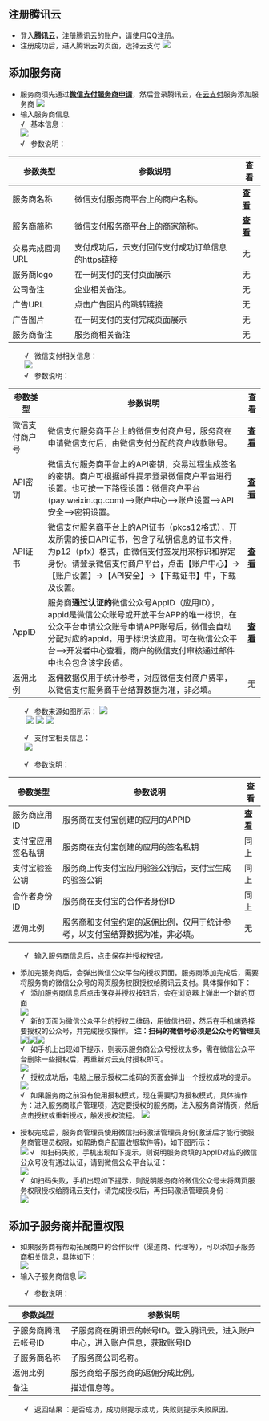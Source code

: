 ## 注册腾讯云
- 登入[**腾讯云**](https://www.qcloud.com)，注册腾讯云的账户，请使用QQ注册。 
- 注册成功后，进入腾讯云的页面，选择云支付
![](https://mc.qcloudimg.com/static/img/9968fbdde34ec7483a4cc2563b01fa95/image.png)
## 添加服务商
- 服务商须先通过[**微信支付服务商申请**](https://pay.weixin.qq.com)，然后登录腾讯云，在[云支付](https://console.qcloud.com/cpay)服务添加服务商
![](https://mc.qcloudimg.com/static/img/bc93b47c34cc1b0007404fb279ed34d1/image.png)
- 输入服务商信息    
&radic;&nbsp;&nbsp;&nbsp;基本信息：  
![](https://mc.qcloudimg.com/static/img/c8c446df2ed973cc9092fc23820b7ac0/image.png)   
&radic;&nbsp;&nbsp;&nbsp;参数说明：   

| 参数类型 | 参数说明 | 查看 |
|---------|---------|---------|
| 服务商名称 | 微信支付服务商平台上的商户名称。 |  [**查看**](https://pay.weixin.qq.com/index.php/core/account/info) |
| 服务商简称 | 微信支付服务商平台上的商家简称。 |  [**查看**](https://pay.weixin.qq.com/index.php/core/account/info) |
| 交易完成回调URL | 支付成功后，云支付回传支付成功订单信息的https链接 | 无 |
| 服务商logo | 在一码支付的支付页面展示 | 无 |
| 公司备注 | 企业相关备注。 | 无 |
| 广告URL | 点击广告图片的跳转链接 | 无 |
| 广告图片 | 在一码支付的支付完成页面展示 | 无 |
| 服务商备注 | 服务商相关备注 | 无 |         

&nbsp;&nbsp;&nbsp;&nbsp;&nbsp;&nbsp;&nbsp;&nbsp;&radic;&nbsp;&nbsp;&nbsp;微信支付相关信息：    
&nbsp;&nbsp;&nbsp;&nbsp;&nbsp;&nbsp;&nbsp;&nbsp;![](https://mc.qcloudimg.com/static/img/8fecda1614bd6705bb66d21bda173128/image.png)    
&nbsp;&nbsp;&nbsp;&nbsp;&nbsp;&nbsp;&nbsp;&nbsp;&radic;&nbsp;&nbsp;&nbsp;参数说明： 

| 参数类型 | 参数说明 | 查看 |
|---------|---------|---------|
| 微信支付商户号 | 微信支付服务商平台上的微信支付商户号，服务商在申请微信支付后，由微信支付分配的商户收款账号。 |  [**查看**](https://pay.weixin.qq.com/index.php/core/account/info) |
| API密钥 | 微信支付服务商平台上的API密钥，交易过程生成签名的密钥。商户可根据邮件提示登录微信商户平台进行设置。也可按一下路径设置：微信商户平台(pay.weixin.qq.com)-->账户中心-->账户设置-->API安全-->密钥设置。 |  [**查看**](https://pay.weixin.qq.com/index.php/core/cert/api_cert) |
| API证书 | 微信支付服务商平台上的API证书（pkcs12格式），开发所需的接口API证书，包含了私钥信息的证书文件，为p12（pfx）格式，由微信支付签发用来标识和界定身份。请登录微信支付商户平台，点击【账户中心】->【账户设置】->【API安全】->【下载证书】中，下载及设置。 | [**查看**](https://pay.weixin.qq.com/index.php/core/cert/api_cert) | 
|AppID|服务商**通过认证的**微信公众号AppID（应用ID），appid是微信公众账号或开放平台APP的唯一标识，在公众平台申请公众账号申请APP账号后，微信会自动分配对应的appid，用于标识该应用。可在微信公众平台-->开发者中心查看，商户的微信支付审核通过邮件中也会包含该字段值。|[**查看**](https://mp.weixin.qq.com)|
| 返佣比例 | 返佣数据仅用于统计参考，对应微信支付商户费率，以微信支付服务商平台结算数据为准，非必填。 | 无 |

&nbsp;&nbsp;&nbsp;&nbsp;&nbsp;&nbsp;&nbsp;&nbsp;&radic;&nbsp;&nbsp;&nbsp;参数来源如图所示：
![](https://mc.qcloudimg.com/static/img/05cccdf743c82440e284d953bdebd312/image.png)    
&nbsp;&nbsp;&nbsp;&nbsp;&nbsp;&nbsp;&nbsp;&nbsp;&nbsp;![](https://mc.qcloudimg.com/static/img/3f3260669294f8a1ed371a0dd8b81753/image.png) 
![](https://mc.qcloudimg.com/static/img/27ee2106acff0ad1246f674ee3717a8a/image.png)
![](https://mc.qcloudimg.com/static/img/5550863d5d7b924a90def5995f0c8563/image.png)        

&nbsp;&nbsp;&nbsp;&nbsp;&nbsp;&nbsp;&nbsp;&nbsp;&radic;&nbsp;&nbsp;&nbsp;支付宝相关信息：    
&nbsp;&nbsp;&nbsp;&nbsp;&nbsp;&nbsp;&nbsp;&nbsp;![](https://mc.qcloudimg.com/static/img/c3515314ab4bb211688eb234214c496d/image.png)   
 
&nbsp;&nbsp;&nbsp;&nbsp;&nbsp;&nbsp;&nbsp;&nbsp;&radic;&nbsp;&nbsp;&nbsp;参数说明：   
 
| 参数类型 | 参数说明 | 查看 |
|---------|---------|---------|
| 服务商应用ID | 服务商在支付宝创建的应用的APPID | [**查看**](https://mc.qcloudimg.com/static/archive/3e16c725a4935fc3e8f6c1cefd9c3c2e/archive.docx) |
| 支付宝应用签名私钥 | 服务商在支付宝创建的应用的签名私钥 | 同上 |
| 支付宝验签公钥 | 服务商上传支付宝应用验签公钥后，支付宝生成的验签公钥 | 同上 |
| 合作者身份ID | 服务商在支付宝的合作者身份ID | 同上 |
| 返佣比例 | 服务商和支付宝约定的返佣比例，仅用于统计参考，以支付宝结算数据为准，非必填。| 无 |         

&nbsp;&nbsp;&nbsp;&nbsp;&nbsp;&nbsp;&nbsp;&nbsp;&radic;&nbsp;&nbsp;&nbsp;输入服务商信息后，点击保存并授权按钮。  

- 添加完服务商后，会弹出微信公众平台的授权页面。服务商添加完成后，需要将服务商的微信公众号的网页服务权限授权给腾讯云支付。具体操作如下：   
&radic;&nbsp;&nbsp;&nbsp;添加服务商信息后点击保存并授权按钮后，会在浏览器上弹出一个新的页面   
![](https://mc.qcloudimg.com/static/img/5ffa346aca9b94a3c042d8526045f7f9/image.png)  
&radic;&nbsp;&nbsp;&nbsp;新的页面为微信公众平台的授权二维码，用微信扫码，然后在手机端选择要授权的公众号，并完成授权操作。 **注：扫码的微信号必须是公众号的管理员**  
![](https://mc.qcloudimg.com/static/img/b545b7f2cb9dd5897d5b3b58a2bfca46/image.jpg)![](https://mc.qcloudimg.com/static/img/214885a647faa2c0bfdccc7902364844/image.jpg)![](https://mc.qcloudimg.com/static/img/f6bccf7cbf7e27b8cee7cfe1f29e73af/image.jpg)   
&radic;&nbsp;&nbsp;&nbsp;如手机上出现如下提示，则表示服务商公众号授权太多，需在微信公众平台删除一些授权后，再重新对云支付授权即可。  
![](https://mc.qcloudimg.com/static/img/6a5adb62a51dddc00bb29a8d7cb65117/image.png)   
&radic;&nbsp;&nbsp;&nbsp;授权成功后，电脑上展示授权二维码的页面会弹出一个授权成功的提示。  
![](https://mc.qcloudimg.com/static/img/29fff384deb47ea22728fcde42870f32/image.png)    
&radic;&nbsp;&nbsp;&nbsp;如果服务商之前没有使用授权模式，现在需要切为授权模式，具体操作为：进入服务商账户管理项，选定要授权的服务商，进入服务商详情页，然后点击授权或重新授权，触发授权流程。
![](https://mc.qcloudimg.com/static/img/b3a6f41b36c1e65b55e992fc2abb320f/image.png)

- 授权完成后，服务商管理员使用微信扫码激活管理员身份(激活后才能行驶服务商管理员权限，如帮助商户配置收银软件等)，如下图所示：  
 ![](https://mc.qcloudimg.com/static/img/5ae3fab4f723d944688f4fa85e30a93c/image.png)
&radic;&nbsp;&nbsp;&nbsp;如扫码失败，手机出现如下提示，则说明服务商填的AppID对应的微信公众号没有通过认证，请到微信公众平台认证：   
![](https://mc.qcloudimg.com/static/img/610a55beb2c1add93b3d0fb827ba38e6/image.jpg)      
&radic;&nbsp;&nbsp;&nbsp;如扫码失败，手机出现如下提示，则说明服务商的微信公众号未将网页服务权限授权给腾讯云支付，请完成授权后，再扫码激活管理员身份：      
![](https://mc.qcloudimg.com/static/img/b0d3c5af60dee16ff58aa30c576c1fef/image.png)

## 添加子服务商并配置权限
- 如果服务商有帮助拓展商户的合作伙伴（渠道商、代理等），可以添加子服务商相关信息，具体如下：  
 ![](https://mc.qcloudimg.com/static/img/d69e622c4a6d88d5f9560300a565ce85/image.png)  
- 输入子服务商信息
 ![](https://mc.qcloudimg.com/static/img/93445ea77ae3c9204133dcbb0980439d/image.png)

&nbsp;&nbsp;&nbsp;&nbsp;&nbsp;&nbsp;&nbsp;&nbsp;&radic;&nbsp;&nbsp;&nbsp;参数说明：

|  参数类型 | 参数说明 | 
|---------|---------|
| 子服务商腾讯云帐号ID | 子服务商在腾讯云的帐号ID。登入腾讯云，进入账户中心，进入账户信息，获取账号ID | 
|  子服务商名称 | 子服务商公司名称。 | 
|  返佣比例 | 服务商给子服务商的返佣分成比例。 | 
|  备注 | 描述信息等。 |   

&nbsp;&nbsp;&nbsp;&nbsp;&nbsp;&nbsp;&nbsp;&nbsp;&radic;&nbsp;&nbsp;&nbsp;返回结果 ：是否成功，成功则提示成功，失败则提示失败原因。